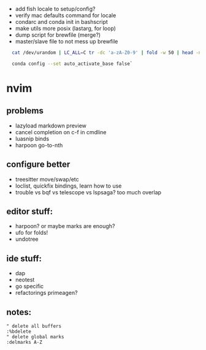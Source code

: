 - add fish locale to setup/config?
- verify mac defaults command for locale
- condarc and conda init in bashscript
- make utils more posix (lastarg, for loop)
- dump script for brewfile (merge?)
- master/slave file to not mess up brewfile
```bash
  cat /dev/urandom | LC_ALL=C tr -dc 'a-zA-Z0-9' | fold -w 50 | head -n 1

  conda config --set auto_activate_base false`
```

# nvim 

## problems
- lazyload markdown preview 
- cancel completion on c-f in cmdline
- luasnip binds
- harpoon go-to-nth

## configure better
- treesitter move/swap/etc
- loclist, quickfix bindings, learn how to use
- trouble vs bqf vs telescope vs lspsaga? too much overlap

## editor stuff:
- harpoon? or maybe marks are enough?
- ufo for folds!
- undotree

## ide stuff:
- dap
- neotest
- go specific
- refactorings primeagen?

## notes:
```vim
" delete all buffers
:%bdelete
" delete global marks
:delmarks A-Z 
```

